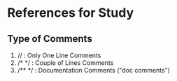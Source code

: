 # References for Study

## Type of Comments
1. //		: Only One Line Comments
2. /* */	: Couple of Lines Comments
3. /** */	: Documentation Comments ("doc comments")





